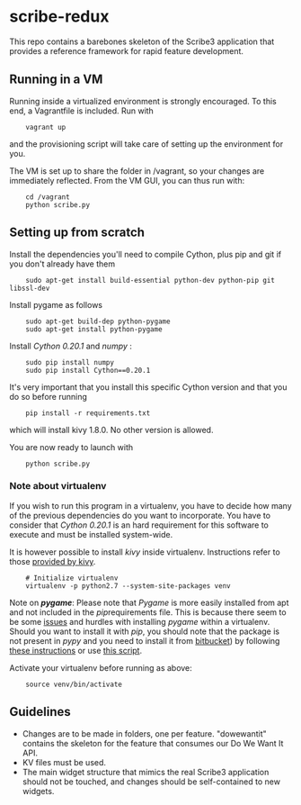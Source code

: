 # scribe-redux

This repo contains a barebones skeleton of the Scribe3 application that provides a reference framework for rapid feature development. 

## Running in a VM

Running inside a virtualized environment is strongly encouraged. To this end, a Vagrantfile is included. Run with 

        vagrant up

and the provisioning script will take care of setting up the environment for you. 

The VM is set up to share the folder in /vagrant, so your changes are immediately reflected. From the VM GUI, you can thus run with:

		cd /vagrant
		python scribe.py

## Setting up from scratch

Install the dependencies you'll need to compile Cython, plus pip and git if you don't already have them

        sudo apt-get install build-essential python-dev python-pip git libssl-dev

Install pygame as follows

        sudo apt-get build-dep python-pygame
        sudo apt-get install python-pygame
        
Install *Cython 0.20.1* and *numpy* :

        sudo pip install numpy
        sudo pip install Cython==0.20.1

It's very important that you install this specific Cython version and that you do so before running

		pip install -r requirements.txt

which will install kivy 1.8.0. No other version is allowed. 

You are now ready to launch with

		python scribe.py

### Note about virtualenv

If you wish to run this program in a virtualenv, you have to decide how many of the previous dependencies do you want to incorporate. You have to consider that
*Cython 0.20.1* is an hard requirement for this software to execute and must be installed system-wide. 

It is however possible to install *kivy* inside virtualenv. Instructions refer 
to those [provided by kivy](http://kivy.org/docs/installation/installation-linux.html#installation-in-a-virtual-environment-with-system-site-packages). 

        # Initialize virtualenv
        virtualenv -p python2.7 --system-site-packages venv
        
Note on ***pygame***: Please note that *Pygame* is more easily installed from apt and not included in the *pip*requirements file. This is because there seem to be some [issues](https://bitbucket.org/pygame/pygame/issue/140/pip-install-pygame-fails-on-ubuntu-1204) and hurdles with installing *pygame* within a virtualenv. Should you want to install it with *pip*, you should note that the package is not present in *pypy* and you need to install it from [bitbucket](https://bitbucket.org/pygame/pygame)) by following [these instructions](http://askubuntu.com/questions/299950/how-do-i-install-pygame-in-virtualenv/299965#299965) or use [this script](https://gist.github.com/brousch/6395214#file-install_pygame-sh-L4). 

Activate your virtualenv before running as above:

        source venv/bin/activate


## Guidelines

- Changes are to be made in folders, one per feature. "dowewantit" contains the skeleton for the feature that consumes our Do We Want It API. 
- KV files must be used. 
- The main widget structure that mimics the real Scribe3 application should not be touched, and changes should be self-contained to new widgets.


